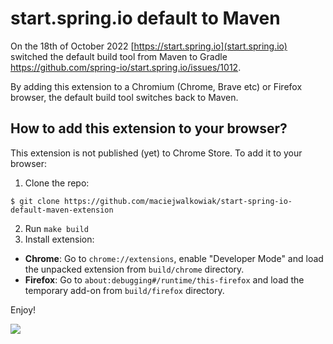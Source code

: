 # start.spring.io default to Maven

On the 18th of October 2022 [https://start.spring.io](start.spring.io) switched the default build tool from Maven to Gradle https://github.com/spring-io/start.spring.io/issues/1012.

By adding this extension to a Chromium (Chrome, Brave etc) or Firefox browser, the default build tool switches back to Maven.

## How to add this extension to your browser?

This extension is not published (yet) to Chrome Store. To add it to your browser:

1. Clone the repo:

```
$ git clone https://github.com/maciejwalkowiak/start-spring-io-default-maven-extension
```

2. Run `make build`
3. Install extension:
- **Chrome**: Go to `chrome://extensions`, enable "Developer Mode" and load the unpacked extension from `build/chrome` directory.
- **Firefox**: Go to `about:debugging#/runtime/this-firefox` and load the temporary add-on from `build/firefox` directory.

Enjoy!

![](https://media.giphy.com/media/vNITrslTkxf8Y/giphy.gif)
